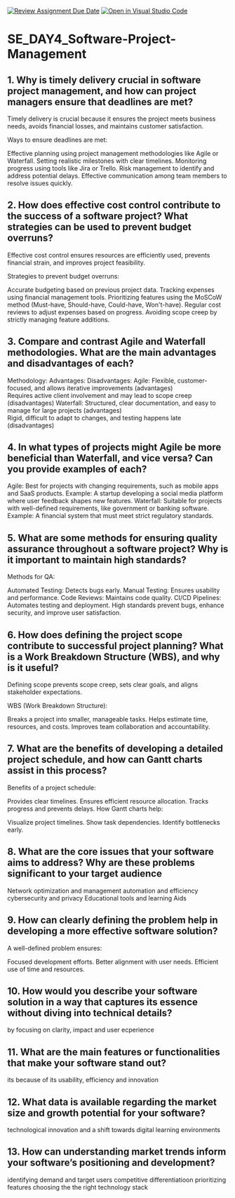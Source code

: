 [![Review Assignment Due Date](https://classroom.github.com/assets/deadline-readme-button-22041afd0340ce965d47ae6ef1cefeee28c7c493a6346c4f15d667ab976d596c.svg)](https://classroom.github.com/a/9pw6JKcu)
[![Open in Visual Studio Code](https://classroom.github.com/assets/open-in-vscode-2e0aaae1b6195c2367325f4f02e2d04e9abb55f0b24a779b69b11b9e10269abc.svg)](https://classroom.github.com/online_ide?assignment_repo_id=18607312&assignment_repo_type=AssignmentRepo)
# SE_DAY4_Software-Project-Management
## 1. Why is timely delivery crucial in software project management, and how can project managers ensure that deadlines are met?
Timely delivery is crucial because it ensures the project meets business needs, avoids financial losses, and maintains customer satisfaction.

Ways to ensure deadlines are met:

Effective planning using project management methodologies like Agile or Waterfall.
Setting realistic milestones with clear timelines.
Monitoring progress using tools like Jira or Trello.
Risk management to identify and address potential delays.
Effective communication among team members to resolve issues quickly.
## 2. How does effective cost control contribute to the success of a software project? What strategies can be used to prevent budget overruns?
Effective cost control ensures resources are efficiently used, prevents financial strain, and improves project feasibility.

Strategies to prevent budget overruns:

Accurate budgeting based on previous project data.
Tracking expenses using financial management tools.
Prioritizing features using the MoSCoW method (Must-have, Should-have, Could-have, Won't-have).
Regular cost reviews to adjust expenses based on progress.
Avoiding scope creep by strictly managing feature additions.

## 3. Compare and contrast Agile and Waterfall methodologies. What are the main advantages and disadvantages of each?

Methodology:	Advantages:	Disadvantages:
Agile:    	   Flexible, customer-focused, and allows iterative improvements (advantages)	 
             Requires active client involvement and may lead to scope creep (disadvantages)
Waterfall:    	Structured, clear documentation, and easy to manage for large projects (advantages)	  
              Rigid, difficult to adapt to changes, and testing happens late (disadvantages)
## 4. In what types of projects might Agile be more beneficial than Waterfall, and vice versa? Can you provide examples of each?
Agile: Best for projects with changing requirements, such as mobile apps and SaaS products.
Example: A startup developing a social media platform where user feedback shapes new features.
Waterfall: Suitable for projects with well-defined requirements, like government or banking software.
Example: A financial system that must meet strict regulatory standards.
## 5. What are some methods for ensuring quality assurance throughout a software project? Why is it important to maintain high standards?
Methods for QA:

Automated Testing: Detects bugs early.
Manual Testing: Ensures usability and performance.
Code Reviews: Maintains code quality.
CI/CD Pipelines: Automates testing and deployment.
High standards prevent bugs, enhance security, and improve user satisfaction.


## 6. How does defining the project scope contribute to successful project planning? What is a Work Breakdown Structure (WBS), and why is it useful?
Defining scope prevents scope creep, sets clear goals, and aligns stakeholder expectations.

WBS (Work Breakdown Structure):

Breaks a project into smaller, manageable tasks.
Helps estimate time, resources, and costs.
Improves team collaboration and accountability.

## 7. What are the benefits of developing a detailed project schedule, and how can Gantt charts assist in this process?
Benefits of a project schedule:

Provides clear timelines.
Ensures efficient resource allocation.
Tracks progress and prevents delays.
How Gantt charts help:

Visualize project timelines.
Show task dependencies.
Identify bottlenecks early.
## 8. What are the core issues that your software aims to address? Why are these problems significant to your target audience
Network optimization and management
automation and efficiency
cybersecurity and privacy
Educational tools and learning Aids
## 9. How can clearly defining the problem help in developing a more effective software solution?
A well-defined problem ensures:

Focused development efforts.
Better alignment with user needs.
Efficient use of time and resources.
## 10. How would you describe your software solution in a way that captures its essence without diving into technical details?
by focusing on clarity, impact and user ecperience
## 11. What are the main features or functionalities that make your software stand out?
its because of its usability, efficiency and innovation
## 12. What data is available regarding the market size and growth potential for your software?
technological innovation and a shift towards digital learning environments
## 13. How can understanding market trends inform your software’s positioning and development?
identifying demand and target users
competitive differentiatioon
prioritizing features
choosing the the right technology stack
